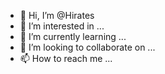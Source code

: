 - 👋 Hi, I’m @Hirates
- 👀 I’m interested in ...
- 🌱 I’m currently learning ...
- 💞️ I’m looking to collaborate on ...
- 📫 How to reach me ...

<!---
Hirates/Hirates is a ✨ special ✨ repository because its `README.md` (this file) appears on your GitHub profile.
You can click the Preview link to take a look at your changes.
--->
